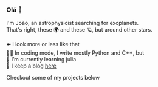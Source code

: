 ### Olá 👋

I'm João, an astrophysicist searching for exoplanets.  
That's right, these 🌍 and these 🪐, but around other stars.

⬅️ I look more or less like that  
👨‍💻 In coding mode, I write mostly Python and C++, but  
🌱  I’m currently learning julia  
📜 I keep a blog [here](https://joaofaria.space/blog/)

Checkout some of my projects below

<!--
[![j-faria/kima - GitHub](https://gh-card.dev/repos/j-faria/kima.svg)](https://github.com/j-faria/kima)
[![j-faria/kima - GitHub](https://gh-card.dev/repos/j-faria/kima.svg)](https://github.com/j-faria/kima)
-->

<!--
**j-faria/j-faria** is a ✨ _special_ ✨ repository because its `README.md` (this file) appears on your GitHub profile.

Here are some ideas to get you started:

- 🔭 I’m currently working on ...
- 🌱 I’m currently learning ...
- 👯 I’m looking to collaborate on ...
- 🤔 I’m looking for help with ...
- 💬 Ask me about ...
- 📫 How to reach me: ...
- 😄 Pronouns: ...
- ⚡ Fun fact: ...
-->
